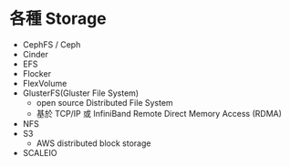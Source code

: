# 各種 Storage

- CephFS / Ceph
- Cinder
- EFS
- Flocker
- FlexVolume
- GlusterFS(Gluster File System)
  - open source Distributed File System
  - 基於 TCP/IP 或 InfiniBand Remote Direct Memory Access (RDMA)
- NFS
- S3
  - AWS distributed block storage
- SCALEIO

